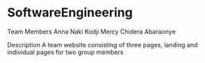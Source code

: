 # SoftwareEngineering

Team Members
Anna Naki Kodji
Mercy Chidera Abaraonye

Description
A team website consisting of three pages, landing and individual pages for two group members
